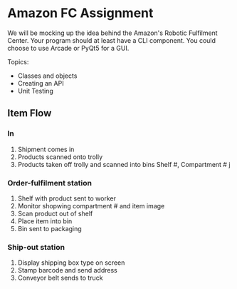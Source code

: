 # Amazon FC Assignment

We will be mocking up the idea behind the Amazon's Robotic Fulfilment Center. Your program should at least have a CLI component. You could choose to use Arcade or PyQt5 for a GUI.

Topics:
- Classes and objects
- Creating an API
- Unit Testing

## Item Flow
### In
1. Shipment comes in
2. Products scanned onto trolly
3. Products taken off trolly and scanned into bins Shelf #, Compartment #
j
### Order-fulfilment station
1. Shelf with product sent to worker
2. Monitor shopwing compartment # and item image
3. Scan product out of shelf
4. Place item into bin
5. Bin sent to packaging

### Ship-out station
1. Display shipping box type on screen
2. Stamp barcode and send address
3. Conveyor belt sends to truck 
